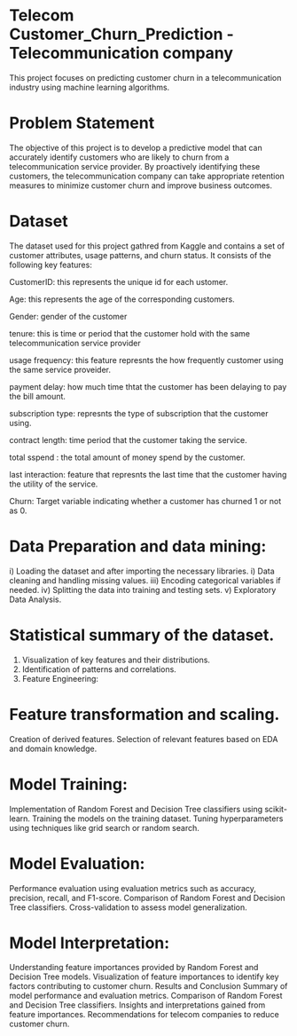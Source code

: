 # Telecom Customer_Churn_Prediction - Telecommunication company
This project focuses on predicting customer churn in a telecommunication industry using machine learning algorithms. 

# Problem Statement
The objective of this project is to develop a predictive model that can accurately identify customers who are likely to churn from a telecommunication service provider. 
By proactively identifying these customers, the telecommunication company can take appropriate retention measures to minimize customer churn and improve business outcomes.

# Dataset
The dataset used for this project gathred from Kaggle and contains a set of customer attributes, usage patterns, and churn status. It consists of the following key features:

CustomerID: this represents the unique id for each ustomer.

Age: this represents the age of the corresponding customers.

Gender: gender of the customer

tenure: this is time or period that the customer hold with the same telecommunication service provider

usage frequency: this feature represnts the how frequently customer using the same service proveider.

payment delay: how much time thtat the customer has been delaying to pay the bill amount.

subscription type: represnts the type of subscription that the customer using.

contract length: time period that the customer taking the service.

total sspend : the total amount of money spend by the customer.

last interaction: feature that represnts the last time that the customer having the utility of the service.

Churn: Target variable indicating whether a customer has churned 1 or not as 0.

# Data Preparation and  data mining:
i) Loading the dataset and after importing the necessary libraries.
i) Data cleaning and handling missing values.
iii) Encoding categorical variables if needed.
iv) Splitting the data into training and testing sets.
v) Exploratory Data Analysis.

# Statistical summary of the dataset.
1. Visualization of key features and their distributions.
2. Identification of patterns and correlations.
3. Feature Engineering:

# Feature transformation and scaling.
Creation of derived features.
Selection of relevant features based on EDA and domain knowledge.

# Model Training:
Implementation of Random Forest and Decision Tree classifiers using scikit-learn.
Training the models on the training dataset.
Tuning hyperparameters using techniques like grid search or random search.

# Model Evaluation:
Performance evaluation using evaluation metrics such as accuracy, precision, recall, and F1-score.
Comparison of Random Forest and Decision Tree classifiers.
Cross-validation to assess model generalization.

# Model Interpretation:
Understanding feature importances provided by Random Forest and Decision Tree models.
Visualization of feature importances to identify key factors contributing to customer churn.
Results and Conclusion
Summary of model performance and evaluation metrics.
Comparison of Random Forest and Decision Tree classifiers.
Insights and interpretations gained from feature importances.
Recommendations for telecom companies to reduce customer churn.
